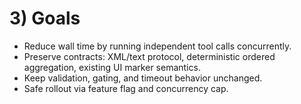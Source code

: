 # 3) Goals

- Reduce wall time by running independent tool calls concurrently.
- Preserve contracts: XML/text protocol, deterministic ordered aggregation, existing UI marker semantics.
- Keep validation, gating, and timeout behavior unchanged.
- Safe rollout via feature flag and concurrency cap.
